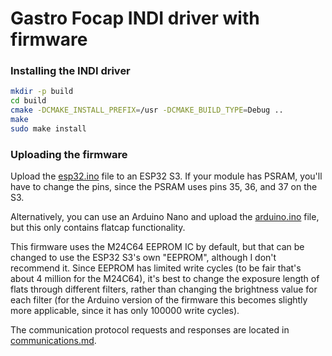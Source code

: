 # Gastro Focap INDI driver with firmware

### Installing the INDI driver
```sh
mkdir -p build
cd build
cmake -DCMAKE_INSTALL_PREFIX=/usr -DCMAKE_BUILD_TYPE=Debug ..
make
sudo make install
```


### Uploading the firmware

Upload the [esp32.ino](esp32.ino) file to an ESP32 S3. If your module has PSRAM, you'll have to change the pins, since the PSRAM uses pins 35, 36, and 37 on the S3.


Alternatively, you can use an Arduino Nano and upload the [arduino.ino](arduino.ino) file, but this only contains flatcap functionality.


This firmware uses the M24C64 EEPROM IC by default, but that can be changed to use the ESP32 S3's own "EEPROM", although I don't recommend it. Since EEPROM has limited write cycles (to be fair that's about 4 million for the M24C64), it's best to change the exposure length of flats through different filters, rather than changing the brightness value for each filter (for the Arduino version of the firmware this becomes slightly more applicable, since it has only 100000 write cycles).


The communication protocol requests and responses are located in [communications.md](communication.md).